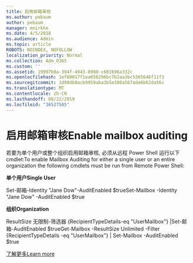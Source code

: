 ```yaml
---
title: 启用邮箱审核
ms.author: pebaum
author: pebaum
manager: mnirkhe
ms.date: 4/5/2018
ms.audience: Admin
ms.topic: article
ROBOTS: NOINDEX, NOFOLLOW
localization_priority: Normal
ms.collection: Adm_O365
ms.custom: ''
ms.assetid: 19997b0a-394f-4943-8908-c601696a332c
ms.openlocfilehash: 1ef60017f1ea656296bc7b2aa3bc5365646f11f3
ms.sourcegitcommit: 1d98db8acb9959aba3b5e308a567ade6b62da56c
ms.translationtype: MT
ms.contentlocale: zh-CN
ms.lasthandoff: 08/22/2019
ms.locfileid: "36527585"
---
```

# <a name="enable-mailbox-auditing"></a><span data-ttu-id="e84be-102">启用邮箱审核</span><span class="sxs-lookup"><span data-stu-id="e84be-102">Enable mailbox auditing</span></span>

<span data-ttu-id="e84be-103">若要为单个用户或整个组织启用邮箱审核, 必须从远程 Power Shell 运行以下 cmdlet:</span><span class="sxs-lookup"><span data-stu-id="e84be-103">To enable Mailbox Auditing for either a single user or an entire organization the following cmdlets must be run from Remote Power Shell:</span></span>
  
 <span data-ttu-id="e84be-104">**单个用户**</span><span class="sxs-lookup"><span data-stu-id="e84be-104">**Single User**</span></span>
  
<span data-ttu-id="e84be-105">Set-邮箱-Identity "Jane Dow"-AuditEnabled $true</span><span class="sxs-lookup"><span data-stu-id="e84be-105">Set-Mailbox -Identity "Jane Dow" -AuditEnabled $true</span></span>
  
 <span data-ttu-id="e84be-106">**组织**</span><span class="sxs-lookup"><span data-stu-id="e84be-106">**Organization**</span></span>
  
<span data-ttu-id="e84be-107">ResultSize 无限制-筛选器 {RecipientTypeDetails-eq "UserMailbox"} |Set-邮箱-AuditEnabled $true</span><span class="sxs-lookup"><span data-stu-id="e84be-107">Get-Mailbox -ResultSize Unlimited -Filter {RecipientTypeDetails -eq "UserMailbox"} | Set-Mailbox -AuditEnabled $true</span></span>
  
[<span data-ttu-id="e84be-108">了解更多</span><span class="sxs-lookup"><span data-stu-id="e84be-108">Learn more</span></span>](https://support.office.com/article/aaca8987-5b62-458b-9882-c28476a66918)
  


